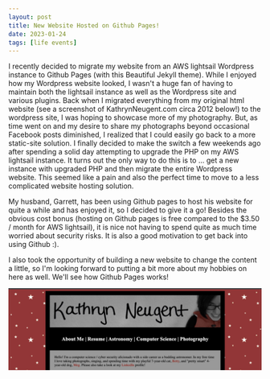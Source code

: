 ```yaml
---
layout: post
title: New Website Hosted on Github Pages!
date: 2023-01-24
tags: [life events]
---
```

I recently decided to migrate my website from an AWS lightsail Wordpress instance to Github Pages (with this Beautiful Jekyll theme). While I enjoyed how my Wordpress website looked, I wasn't a huge fan of having to maintain both the lightsail instance as well as the Wordpress site and various plugins. Back when I migrated everything from my original html website (see a screenshot of KathrynNeugent.com circa 2012 below!) to the wordpress site, I was hoping to showcase more of my photography. But, as time went on and my desire to share my photographs beyond occasional Facebook posts diminished, I realized that I could easily go back to a more static-site solution. I finally decided to make the switch a few weekends ago after spending a solid day attempting to upgrade the PHP on my AWS lightsail instance. It turns out the only way to do this is to ... get a new instance with upgraded PHP and then migrate the entire Wordpress website. This seemed like a pain and also the perfect time to move to a less complicated website hosting solution.

My husband, Garrett, has been using Github pages to host his website for quite a while and has enjoyed it, so I decided to give it a go! Besides the obvious cost bonus (hosting on Github pages is free compared to the $3.50 / month for AWS lightsail), it is nice not having to spend quite as much time worried about security risks. It is also a good motivation to get back into using Github :).

I also took the opportunity of building a new website to change the content a little, so I'm looking forward to putting a bit more about my hobbies on here as well. We'll see how Github Pages works!

![oldWebsite](/assets/img/oldWebsite.jpg)
